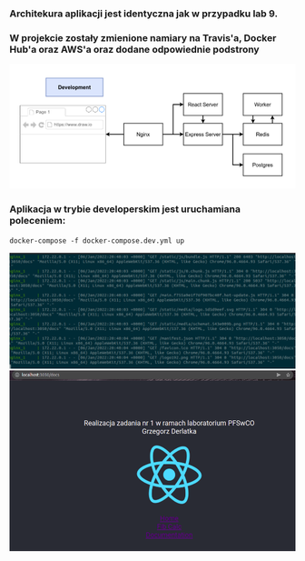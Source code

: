 ### Architekura aplikacji jest identyczna jak w przypadku lab 9.
### W projekcie zostały zmienione namiary na Travis'a, Docker Hub'a oraz AWS'a oraz dodane odpowiednie podstrony
<img src="client/src/schemat.png">

### Aplikacja w trybie developerskim jest uruchamiana poleceniem: 
<code>docker-compose -f docker-compose.dev.yml up</code>

<img src="client/src/d1.png">
<img src="client/src/d2.png">

